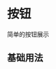 <!-- 加载 demo 组件 start -->
<script setup>
import demo from '../Button/demo.vue'
</script>
<!-- 加载 demo 组件 end -->

<!-- 正文开始 -->

# 按钮

简单的按钮展示

## 基础用法

<PreView compName="Button" demoName="demo">
  <demo />
</PreView>

